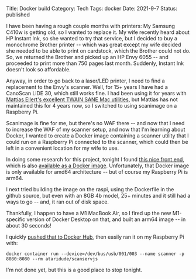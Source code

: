 Title: Docker build
Category: Tech
Tags: docker
Date: 2021-9-7
Status: published

I have been having a rough couple months with printers: My Samsung C410w is getting old, so I wanted to
replace it.  My wife recently heard about HP Instant Ink, so she wanted to try that service, but I
decided to buy a monochrome Brother printer -- which was great except my wife decided she needed to be
able to print on cardstock, which the Brother could not do.  So, we returned the Brother and picked up an HP
Envy 6055 -- and proceeded to print more than 750 pages last month.  Suddenly, Instant Ink doesn't look
so affordable.

Anyway, in order to go back to a laser/LED printer, I need to find a replacement to the Envy's scanner.
Well, for 15+ years I have had a CanoScan LiDE 30, which still works fine.  I had been using it for
years with [Mattias Ellert's excellent TWAIN SANE Mac utilities](http://www.ellert.se/twain-sane/),
but Mattias has not maintained this for 4 years now, so I switched to using scanimage on a Raspberry Pi.

Scanimage is fine for me, but there's no WAF there -- and now that I need to increase the WAF of my
scanner setup, and now that I'm learning about
Docker, I wanted to create a Docker image containing a scanner utility that I could run on a Raspberry
Pi connected to the scanner, which could then be left in a convenient location for my wife to use.

In doing some research for
this project, tonight I found [this nice front end](https://github.com/sbs20/scanservjs), which is
also [available as a Docker image](https://hub.docker.com/r/sbs20/scanservjs).  Unfortunately, that
Docker image is only available for amd64 architecture -- but of course my Raspberry Pi is arm64.

I next tried building the image on the raspi, using the Dockerfile in the github source, but even with
an 8GB 4b model, 25+ minutes and it still had a ways to go -- and, it ran out of disk space.

Thankfully, I happen to have a M1 MacBook Air, so I fired up the new M1-specific version of Docker Desktop on that, and built an arm64 image
-- in about 30 seconds!

I quickly [pushed that to Docker Hub](https://hub.docker.com/r/ataridude/scanservjs), then easily ran it 
on my Raspberry Pi with:

    docker container run --device=/dev/bus/usb/001/003 --name scanner -p 8080:8080 --rm ataridude/scanservjs

I'm not done yet, but this is a good place to stop tonight.
